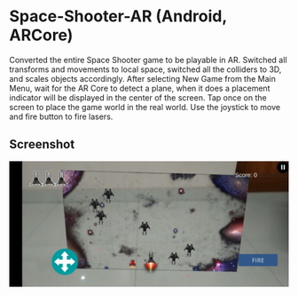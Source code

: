 # Space-Shooter-AR (Android, ARCore)
Converted the entire Space Shooter game to be playable in AR. Switched all transforms and movements to local space, switched all the colliders to 3D, and scales objects accordingly.
After selecting New Game from the Main Menu, wait for the AR Core to detect a plane, when it does a placement indicator will be displayed in the center of the screen. Tap once on the screen to place the game world in the real world. Use the joystick to move and fire button to fire lasers.
## Screenshot
![alt text](https://raw.githubusercontent.com/sahilahmed0707/Space-Shooter-AR/main/Screenshot.jpg "Ingame")
